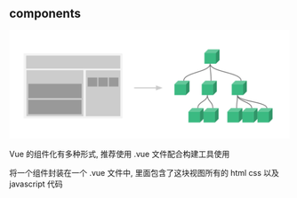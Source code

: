 ## components

![components](./images/components.png)

Vue 的组件化有多种形式, 推荐使用 .vue 文件配合构建工具使用

将一个组件封装在一个 .vue 文件中, 里面包含了这块视图所有的 html css 以及 javascript 代码